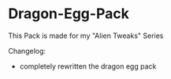 # Dragon-Egg-Pack
This Pack is made for my "Alien Tweaks" Series

Changelog:

- completely rewritten the dragon egg pack
